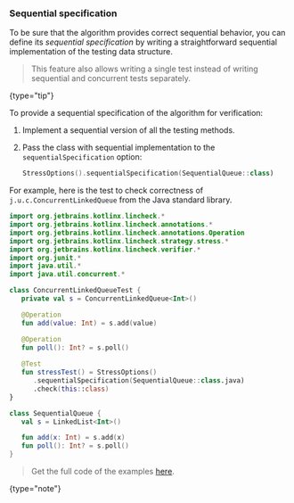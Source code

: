 [//]: # (title: Sequential specification)

### Sequential specification

To be sure that the algorithm provides correct sequential behavior, you can define its _sequential specification_
by writing a straightforward sequential implementation of the testing data structure.

> This feature also allows writing a single test instead of writing sequential and concurrent tests separately.
>
{type="tip"}

To provide a sequential specification of the algorithm for verification:

1. Implement a sequential version of all the testing methods.
2. Pass the class with sequential implementation to the `sequentialSpecification` option:

   ```kotlin
   StressOptions().sequentialSpecification(SequentialQueue::class)
   ```

For example, here is the test to check correctness of `j.u.c.ConcurrentLinkedQueue` 
from the Java standard library.

```kotlin
import org.jetbrains.kotlinx.lincheck.*
import org.jetbrains.kotlinx.lincheck.annotations.*
import org.jetbrains.kotlinx.lincheck.annotations.Operation
import org.jetbrains.kotlinx.lincheck.strategy.stress.*
import org.jetbrains.kotlinx.lincheck.verifier.*
import org.junit.*
import java.util.*
import java.util.concurrent.*

class ConcurrentLinkedQueueTest {
   private val s = ConcurrentLinkedQueue<Int>()

   @Operation
   fun add(value: Int) = s.add(value)

   @Operation
   fun poll(): Int? = s.poll()
   
   @Test
   fun stressTest() = StressOptions()
      .sequentialSpecification(SequentialQueue::class.java)
      .check(this::class)
}

class SequentialQueue {
   val s = LinkedList<Int>()

   fun add(x: Int) = s.add(x)
   fun poll(): Int? = s.poll()
}
```

> Get the full code of the examples [here](https://github.com/Kotlin/kotlinx-lincheck/blob/guide/src/jvm/test/org/jetbrains/kotlinx/lincheck/test/guide/ConcurrentLinkedQueueTest.kt).
>
{type="note"}
